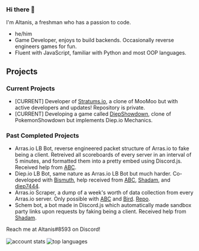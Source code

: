 <!--
**CoderSudaWuda/CoderSudaWuda** is a ✨ _special_ ✨ repository because its `README.md` (this file) appears on your GitHub profile.

Here are some ideas to get you started:

- 🔭 I’m currently working on ...
- 🌱 I’m currently learning ...
- 👯 I’m looking to collaborate on ...
- 🤔 I’m looking for help with ...
- 💬 Ask me about ...
- 📫 How to reach me: ...
- 😄 Pronouns: ...
- ⚡ Fun fact: ...
-->

### Hi there 👋
I'm Altanis, a freshman who has a passion to code.

- he/him
- Game Developer, enjoys to build backends. Occasionally reverse engineers games for fun.
- Fluent with JavaScript, familiar with Python and most OOP languages.

## Projects
### Current Projects 
- [CURRENT] Developer of [Stratums.io](https://stratums.io), a clone of MooMoo but with active developers and updates! Repository is private.
- [CURRENT] Developing a game called [DiepShowdown](https://github.com/CoderSudaWuda/DiepShowdown), clone of PokemonShowdown but implements Diep.io Mechanics.
### Past Completed Projects
- Arras.io LB Bot, reverse engineered packet structure of Arras.io to fake being a client. Retreived all scoreboards of every server in an interval of 5 minutes, and formatted them into a pretty embed using Discord.js. Received help from [ABC](https://github.com/ABCxFF).
- Diep.io LB Bot, same nature as Arras.io LB Bot but much harder. Co-developed with [Bismuth](https://github.com/fractallized), help received from [ABC](https://github.com/ABCxFF), [Shadam](https://github.com/supahero1), and [diep7444](https://github.com/diepiodiscord).
- Arras.io Scraper, a dump of a week's worth of data collection from every Arras.io server. Only possible with [ABC](https://github.com/ABCxFF) and [Bird](https://github.com/lolbird). [Repo](https://github.com/ABCxFF/db).
- Schem bot, a bot made in Discord.js which automatically made sandbox party links upon requests by faking being a client. Received help from [Shadam](https://github.com/supahero1).

Reach me at Altanis#8593 on Discord!

<img 
  align="center" 
  src="https://github-readme-stats.vercel.app/api?username=Altanis&show_icons=true&theme=cobalt&count_private=true" 
  alt="account stats"
  />
<img 
  align="center" 
  src="https://github-readme-stats.vercel.app/api/top-langs/?username=Altanis&layout=compact&theme=cobalt&langs_count=2" 
  alt="top languages" />
